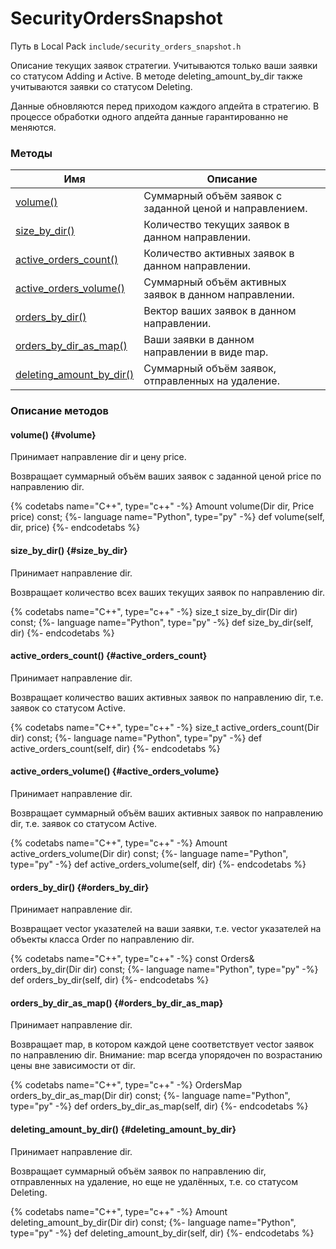 # SecurityOrdersSnapshot

Путь в Local Pack `include/security_orders_snapshot.h`

Описание текущих заявок стратегии.
Учитываются только ваши заявки со статусом Adding и Active.
В методе deleting_amount_by_dir также учитываются заявки со статусом Deleting.

Данные обновляются перед приходом каждого апдейта в стратегию.
В процессе обработки одного апдейта данные гарантированно не меняются.

### Методы

| Имя | Описание |
| --- | --- |
| [volume()](#volume) | Суммарный объём заявок с заданной ценой и направлением. |
| [size_by_dir()](#size_by_dir) | Количество текущих заявок в данном направлении. |
| [active_orders_count()](#active_orders_count) | Количество активных заявок в данном направлении. |
| [active_orders_volume()](#active_orders_volume) | Суммарный объём активных заявок в данном направлении. |
| [orders_by_dir()](#orders_by_dir) | Вектор ваших заявок в данном направлении. |
| [orders_by_dir_as_map()](#orders_by_dir_as_map) | Ваши заявки в данном направлении в виде map. |
| [deleting_amount_by_dir()](#deleting_amount_by_dir) | Суммарный объём заявок, отправленных на удаление. |

### Описание методов

#### volume() {#volume}

Принимает направление dir и цену price.

Возвращает суммарный объём ваших заявок с заданной ценой price по направлению dir.

{% codetabs name="C++", type="c++" -%}
Amount volume(Dir dir, Price price) const;
{%- language name="Python", type="py" -%}
def volume(self, dir, price)
{%- endcodetabs %}

#### size_by_dir() {#size_by_dir}

Принимает направление dir.

Возвращает количество всех ваших текущих заявок по направлению dir.

{% codetabs name="C++", type="c++" -%}
size_t size_by_dir(Dir dir) const;
{%- language name="Python", type="py" -%}
def size_by_dir(self, dir)
{%- endcodetabs %}

#### active_orders_count() {#active_orders_count}

Принимает направление dir.

Возвращает количество ваших активных заявок по направлению dir, т.е. заявок со статусом Active.

{% codetabs name="C++", type="c++" -%}
size_t active_orders_count(Dir dir) const;
{%- language name="Python", type="py" -%}
def active_orders_count(self, dir)
{%- endcodetabs %}

#### active_orders_volume() {#active_orders_volume}

Принимает направление dir.

Возвращает суммарный объём ваших активных заявок по направлению dir, т.е. заявок со статусом Active.

{% codetabs name="C++", type="c++" -%}
Amount active_orders_volume(Dir dir) const;
{%- language name="Python", type="py" -%}
def active_orders_volume(self, dir)
{%- endcodetabs %}

#### orders_by_dir() {#orders_by_dir}

Принимает направление dir.

Возвращает vector указателей на ваши заявки, т.е. vector указателей на объекты класса Order по направлению dir.

{% codetabs name="C++", type="c++" -%}
const Orders& orders_by_dir(Dir dir) const;
{%- language name="Python", type="py" -%}
def orders_by_dir(self, dir)
{%- endcodetabs %}

#### orders_by_dir_as_map() {#orders_by_dir_as_map}

Принимает направление dir.

Возвращает map, в котором каждой цене соответствует vector заявок по направлению dir.
Внимание: map всегда упорядочен по возрастанию цены вне зависимости от dir.

{% codetabs name="C++", type="c++" -%}
OrdersMap orders_by_dir_as_map(Dir dir) const;
{%- language name="Python", type="py" -%}
def orders_by_dir_as_map(self, dir)
{%- endcodetabs %}

#### deleting_amount_by_dir() {#deleting_amount_by_dir}

Принимает направление dir.

Возвращает суммарный объём заявок по направлению dir, отправленных на удаление, но еще не удалённых, т.е. со статусом Deleting.

{% codetabs name="C++", type="c++" -%}
Amount deleting_amount_by_dir(Dir dir) const;
{%- language name="Python", type="py" -%}
def deleting_amount_by_dir(self, dir)
{%- endcodetabs %}
